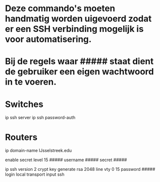 # Deze commando's moeten handmatig worden uigevoerd zodat er een SSH verbinding mogelijk is voor automatisering.
# Bij de regels waar ##### staat dient de gebruiker een eigen wachtwoord in te voeren.

# Switches

ip ssh server
ip ssh password-auth

# Routers

ip domain-name IJsselstreek.edu

enable secret level 15 #####
username ##### secret #####

ip ssh version 2
crypt key generate rsa
2048
line vty 0 15
password #####
login local
transport input ssh